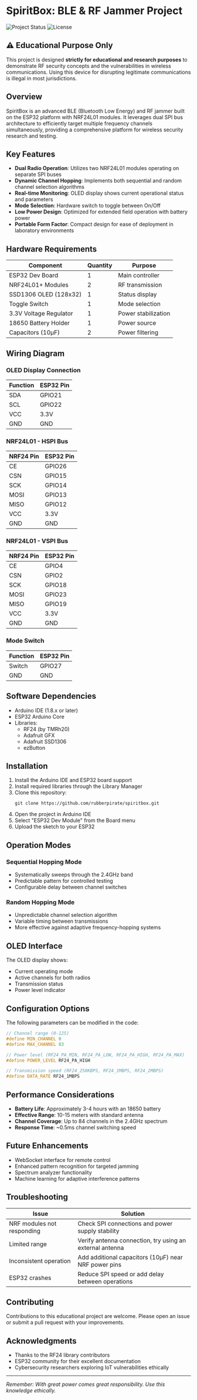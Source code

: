 # SpiritBox: BLE & RF Jammer Project

![Project Status](https://img.shields.io/badge/Status-Experimental-yellow)
![License](https://img.shields.io/badge/License-MIT-blue)

## ⚠️ Educational Purpose Only

This project is designed **strictly for educational and research purposes** to demonstrate RF security concepts and the vulnerabilities in wireless communications. Using this device for disrupting legitimate communications is illegal in most jurisdictions.

## Overview

SpiritBox is an advanced BLE (Bluetooth Low Energy) and RF jammer built on the ESP32 platform with NRF24L01 modules. It leverages dual SPI bus architecture to efficiently target multiple frequency channels simultaneously, providing a comprehensive platform for wireless security research and testing.

## Key Features

- **Dual Radio Operation**: Utilizes two NRF24L01 modules operating on separate SPI buses
- **Dynamic Channel Hopping**: Implements both sequential and random channel selection algorithms
- **Real-time Monitoring**: OLED display shows current operational status and parameters
- **Mode Selection**: Hardware switch to toggle between On/Off
- **Low Power Design**: Optimized for extended field operation with battery power
- **Portable Form Factor**: Compact design for ease of deployment in laboratory environments

## Hardware Requirements

| Component | Quantity | Purpose |
|-----------|----------|---------|
| ESP32 Dev Board | 1 | Main controller |
| NRF24L01+ Modules | 2 | RF transmission |
| SSD1306 OLED (128x32) | 1 | Status display |
| Toggle Switch | 1 | Mode selection |
| 3.3V Voltage Regulator | 1 | Power stabilization |
| 18650 Battery Holder | 1 | Power source |
| Capacitors (10μF) | 2 | Power filtering |

## Wiring Diagram

### OLED Display Connection
| Function | ESP32 Pin |
|----------|-----------|
| SDA | GPIO21 |
| SCL | GPIO22 |
| VCC | 3.3V |
| GND | GND |

### NRF24L01 - HSPI Bus
| NRF24 Pin | ESP32 Pin |
|-----------|-----------|
| CE | GPIO26 |
| CSN | GPIO15 |
| SCK | GPIO14 |
| MOSI | GPIO13 |
| MISO | GPIO12 |
| VCC | 3.3V |
| GND | GND |

### NRF24L01 - VSPI Bus
| NRF24 Pin | ESP32 Pin |
|-----------|-----------|
| CE | GPIO4 |
| CSN | GPIO2 |
| SCK | GPIO18 |
| MOSI | GPIO23 |
| MISO | GPIO19 |
| VCC | 3.3V |
| GND | GND |

### Mode Switch
| Function | ESP32 Pin |
|----------|-----------|
| Switch | GPIO27 |
| GND | GND |

## Software Dependencies

- Arduino IDE (1.8.x or later)
- ESP32 Arduino Core
- Libraries:
  - RF24 (by TMRh20)
  - Adafruit GFX
  - Adafruit SSD1306
  - ezButton

## Installation

1. Install the Arduino IDE and ESP32 board support
2. Install required libraries through the Library Manager
3. Clone this repository:
   ```
   git clone https://github.com/rubberpirate/spiritbox.git
   ```
4. Open the project in Arduino IDE
5. Select "ESP32 Dev Module" from the Board menu
6. Upload the sketch to your ESP32

## Operation Modes

### Sequential Hopping Mode
- Systematically sweeps through the 2.4GHz band
- Predictable pattern for controlled testing
- Configurable delay between channel switches

### Random Hopping Mode
- Unpredictable channel selection algorithm
- Variable timing between transmissions
- More effective against adaptive frequency-hopping systems

## OLED Interface

The OLED display shows:
- Current operating mode
- Active channels for both radios
- Transmission status
- Power level indicator

## Configuration Options

The following parameters can be modified in the code:

```cpp
// Channel range (0-125)
#define MIN_CHANNEL 0
#define MAX_CHANNEL 83

// Power level (RF24_PA_MIN, RF24_PA_LOW, RF24_PA_HIGH, RF24_PA_MAX)
#define POWER_LEVEL RF24_PA_HIGH

// Transmission speed (RF24_250KBPS, RF24_1MBPS, RF24_2MBPS)
#define DATA_RATE RF24_1MBPS
```

## Performance Considerations

- **Battery Life**: Approximately 3-4 hours with an 18650 battery
- **Effective Range**: 10-15 meters with standard antenna
- **Channel Coverage**: Up to 84 channels in the 2.4GHz spectrum
- **Response Time**: ~0.5ms channel switching speed

## Future Enhancements

- WebSocket interface for remote control
- Enhanced pattern recognition for targeted jamming
- Spectrum analyzer functionality
- Machine learning for adaptive interference patterns

## Troubleshooting

| Issue | Solution |
|-------|----------|
| NRF modules not responding | Check SPI connections and power supply stability |
| Limited range | Verify antenna connection, try using an external antenna |
| Inconsistent operation | Add additional capacitors (10μF) near NRF power pins |
| ESP32 crashes | Reduce SPI speed or add delay between operations |

## Contributing

Contributions to this educational project are welcome. Please open an issue or submit a pull request with your improvements.


## Acknowledgments

- Thanks to the RF24 library contributors
- ESP32 community for their excellent documentation
- Cybersecurity researchers exploring IoT vulnerabilities ethically

---

*Remember: With great power comes great responsibility. Use this knowledge ethically.*
